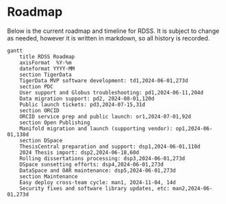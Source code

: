 # Roadmap

Below is the current roadmap and timeline for RDSS. It is subject to change as needed, however it is written in markdown, so all history is recorded.

```mermaid
gantt
    title RDSS Roadmap
    axisFormat  %Y-%m
    dateformat YYYY-MM
    section TigerData
    TigerData MVP software development: td1,2024-06-01,273d
    section PDC
    User support and Globus troubleshooting: pd1,2024-06-11,204d
    Data migration support: pd2, 2024-08-01,120d
    Public launch tickets: pd3,2024-07-15,31d
    section ORCID
    ORCID service prep and public launch: or1,2024-07-01,92d
    section Open Publishing
    Manifold migration and launch (supporting vendor): op1,2024-06-01,138d
    section DSpace
    ThesisCentral preparation and support: dsp1,2024-06-01,110d
    2024 Thesis import: dsp2,2024-06-18,60d
    Rolling dissertations processing: dsp3,2024-06-01,273d
    DSpace sunsetting efforts: dsp4,2024-06-01,273d
    DataSpace and OAR maintenance: dsp5,2024-06-01,273d
    section Maintenance
    Easy deploy cross-team cycle: man1, 2024-11-04, 14d
    Security fixes and software library updates, etc: man2,2024-06-01,273d
```
